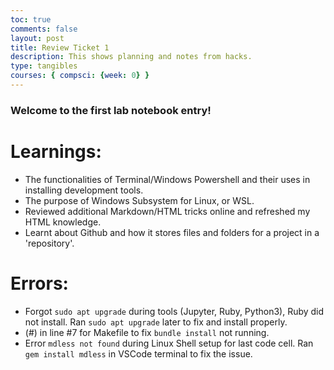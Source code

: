 ```yaml
---
toc: true
comments: false
layout: post
title: Review Ticket 1
description: This shows planning and notes from hacks.
type: tangibles
courses: { compsci: {week: 0} }
---
```


### Welcome to the first lab notebook entry!
# Learnings:
- The functionalities of Terminal/Windows Powershell and their uses in installing development tools.
- The purpose of Windows Subsystem for Linux, or WSL.
- Reviewed additional Markdown/HTML tricks online and refreshed my HTML knowledge.
- Learnt about Github and how it stores files and folders for a project in a 'repository'.

# Errors:
- Forgot `sudo apt upgrade` during tools (Jupyter, Ruby, Python3), Ruby did not install. Ran `sudo apt upgrade` later to fix and install properly.
- (#) in line #7 for Makefile to fix `bundle install` not running.
- Error `mdless not found` during Linux Shell setup for last code cell. Ran `gem install mdless` in VSCode terminal to fix the issue.